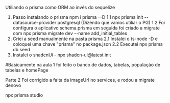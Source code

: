 Utiliando o prisma como ORM ao invés do sequelize

1. Passo instalando o prisma npm i prisma --D
   1.1 npx prisma init --datasource-provider postgresql (Dizendo que vamos utiliar o PG)
   1.2 Foi configura o aplicativo schema.prisma em seguida foi criado a migrate com
   npx prisma migrate dev --name add_initial_tables
2. Criei a seed manualmente na pasta prisma 
2.1 Instalei o ts-node -D e coloquei uma chave "prisma" no package.json
2.2 Executei npx prisma db seed
3. Instalei o shadcnUi - npx shadcn-ui@latest init


#Basicamente na aula 1 foi feito o banco de dados, tabelas, população de tabelas e homePage


Parte 2
Foi corrigido a falta da imageUrl no services, e rodou a migrate denovo



npx prisma studio 